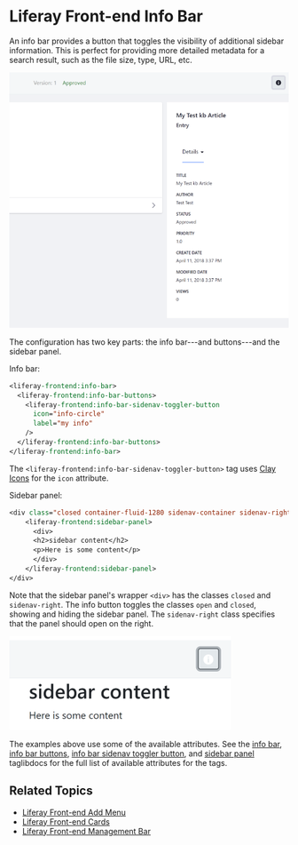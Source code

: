 # Liferay Front-end Info Bar

An info bar provides a button that toggles the visibility of additional sidebar information. This is perfect for providing more detailed metadata for a search result, such as the file size, type, URL, etc. 

![The info bar tags create a sidebar panel toggler that reveals additional info.](./liferay-frontend-info-bar-intro/images/01.png)

The configuration has two key parts: the info bar---and buttons---and the sidebar panel. 

Info bar:

```jsp
<liferay-frontend:info-bar>
  <liferay-frontend:info-bar-buttons>
    <liferay-frontend:info-bar-sidenav-toggler-button
      icon="info-circle"
      label="my info"
    />
  </liferay-frontend:info-bar-buttons>
</liferay-frontend:info-bar>
```

The `<liferay-frontend:info-bar-sidenav-toggler-button>` tag uses [Clay Icons](../clay-tag-library/clay-icons.md) for the `icon` attribute. 

Sidebar panel:

```jsp
<div class="closed container-fluid-1280 sidenav-container sidenav-right" id="<portlet:namespace />infoPanelId">
    <liferay-frontend:sidebar-panel>
      <div>
      <h2>sidebar content</h2>
      <p>Here is some content</p>
      </div>
    </liferay-frontend:sidebar-panel>
</div>
```

Note that the sidebar panel's wrapper `<div>` has the classes `closed` and `sidenav-right`. The info button toggles the classes `open` and `closed`, showing and hiding the sidebar panel. The `sidenav-right` class specifies that the panel should open on the right.

![The info bar tags create a sidebar panel toggler that reveals additional info.](./liferay-frontend-info-bar-intro/images/02.png)

The examples above use some of the available attributes. See the [info bar](https://docs.liferay.com/ce/apps/frontend-taglib/latest/taglibdocs/liferay-frontend/info-bar.html), [info bar buttons](https://docs.liferay.com/ce/apps/frontend-taglib/latest/taglibdocs/liferay-frontend/info-bar-buttons.html), [info bar sidenav toggler button](https://docs.liferay.com/ce/apps/frontend-taglib/latest/taglibdocs/liferay-frontend/info-bar-sidenav-toggler-button.html), and [sidebar panel](https://docs.liferay.com/ce/apps/frontend-taglib/latest/taglibdocs/liferay-frontend/sidebar-panel.html)  taglibdocs for the full list of available attributes for the tags. 

## Related Topics

* [Liferay Front-end Add Menu](./liferay-frontend-add-menu.md)
* [Liferay Front-end Cards](./liferay-frontend-cards.md)
* [Liferay Front-end Management Bar](./liferay-frontend-management-bar.md)
